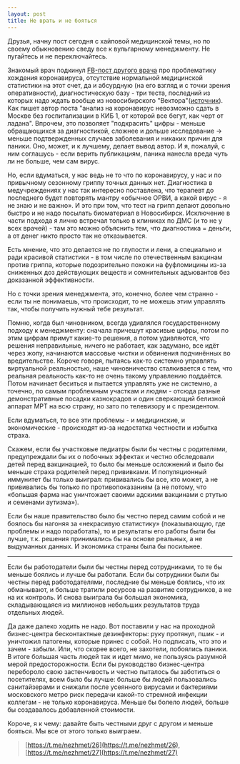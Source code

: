 ```yaml
---
layout: post
title: Не врать и не бояться
---
```


Друзья, начну пост сегодня с хайповой медицинской темы, но по своему обыкновению сведу все к вульгарному менеджменту. Не пугайтесь и не переключайтесь.

Знакомый врач подкинул [FB-пост другого врача](https://www.facebook.com/pavel.brand.5/posts/2509606455815771) про проблематику хождения коронавируса, отсутствие нормальной медицинской статистики на этот счет, да и абсурдную (на его взгляд и с точки зрения оперативности), диагностическую базу - три теста, последний из которых надо ждать вообще из новосибирского "Вектора"([источник](https://www.rospotrebnadzor.ru/about/info/news/news_details.php?ELEMENT_ID=13870)). Как пишет автор поста "анализ на коронавирус невозможно сдать в Москве без госпитализации в КИБ 1, от которой все бегут, как черт от ладана". Впрочем, это позволяет "подкрасить" цифры - меньше обращающихся за диагностикой, сложнее и дольше исследование -> меньше подтвержденных случаев заболевания и никаких причин для паники. Оно, может, и к лучшему, делает вывод автор. И я, пожалуй, с ним соглашусь - если верить публикациям, паника нанесла вреда чуть ли не больше, чем сам вирус.

Но, если вдуматься, у нас ведь не то что по коронавирусу, у нас и по привычному сезонному гриппу точных данных нет. Диагностика в медучреждениях у нас так интересно поставлена, что терапевт до последнего будет повторять мантру «обычное ОРВИ, а какой вирус - я не знаю и не важно». И это при том, что тест на грипп делают довольно быстро и не надо посылать биоматериал в Новосибирск. Исключение в части подхода я лично встречал только в клиниках по ДМС (и то не у всех врачей) - там это можно объяснить тем, что диагностика = деньги, а от денег никто просто так не отказывается.

Есть мнение, что это делается не по глупости и лени, а специально и ради красивой статистики - в том числе по отечественным вакцинам против гриппа, которые подозрительно похожи на фуфломицины из-за сниженных доз действующих веществ и сомнительных адъювантов без доказанной эффективности.

Но с точки зрения менеджмента, это, конечно, более чем странно - если ты не понимаешь, что происходит, то не можешь этим управлять так, чтобы получить нужный тебе результат.

Помню, когда был чиновником, всегда удивлялся государственному подходу к менеджменту: сначала причешут красивые цифры, потом по этим цифрам примут какие-то решения, а потом удивляются, что решения неправильные, ничего не работает, как задумано, все идёт через жопу, начинаются массовые чистки и обвинения подчинённых во вредительстве. Короче говоря, пытаясь как-то системно управлять виртуальной реальностью, наше чиновничество сталкивается с тем, что реальная реальность как-то не очень такому управлению поддаётся. Потом начинает беситься и пытается управлять уже не системно, а точечно, по самым проблемным участкам и людям - отсюда разные демонстративные посадки казнокрадов и один сверкающий белизной аппарат МРТ на всю страну, но зато по телевизору и с президентом.

Если вдуматься, то все эти проблемы - и медицинские, и экономические - происходят из-за недостатка честности и избытка страха.

Скажем, если бы участковые педиатры были бы честны с родителями, предупреждали бы их о побочных эффектах и честно обследовали детей перед вакцинацией, то было бы меньше осложнений и было бы меньше страха родителей перед прививками. И популяционный иммунитет бы только выиграл: прививались бы все, кто может, а не прививались бы только по противопоказаниям (а не потому, что «большая фарма нас уничтожает своими адскими вакцинами с ртутью и семенами аутизма»).

Если бы наше правительство было бы честно перед самим собой и не боялось бы нагоняя за «некрасивую статистику» (показывающую, где  проблемы и надо поработать), то и результаты его работы были бы лучше, т.к. решения принимались бы на основе реальных, а не выдуманных данных. И экономика страны была бы посильнее.

---

Если бы работодатели были бы честны перед сотрудниками, то те бы меньше боялись и лучше бы работали. Если бы сотрудники были бы честны перед работодателями, последние бы меньше боялись, что их обманывают, и больше тратили ресурсов на развитие сотрудников, а не на их контроль. И снова выиграла бы большая экономика, складывающаяся из миллионов небольших результатов труда отдельных людей.

Да даже далеко ходить не надо. Вот поставили у нас на проходной бизнес-центра бесконтактные дезинфекторы: руку протянул, пшик - и уничтожил патогены, которые принес с собой. Но подписать, что это и зачем - забыли. Или, что скорее всего, не захотели, побоялись паники. В итоге большая часть людей так и идет мимо, не пользуясь разумной мерой предосторожности.
Если бы руководство бизнес-центра перебороло свою застенчивость и честно пыталось бы заботиться о посетителях, всем было бы лучше: больше бы людей пользовались санитайзерами и снижали после усеянного вирусами и бактериями московского метро риск передачи какой-то стремной инфекции коллегам - не только коронавируса. Меньше бы болело людей, больше бы создавалось добавленной стоимости.

Короче, я к чему: давайте быть честными друг с другом и меньше бояться. Мы все от этого только выиграем.

> [https://t.me/nezhmet/26](https://t.me/nezhmet/26), [https://t.me/nezhmet/27](https://t.me/nezhmet/27)
